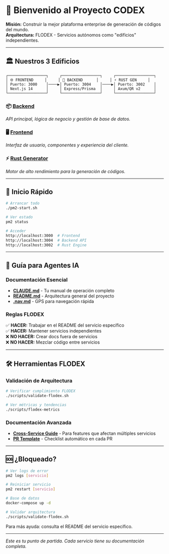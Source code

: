 # 🚀 **Bienvenido al Proyecto CODEX**

**Misión:** Construir la mejor plataforma enterprise de generación de códigos del mundo.  
**Arquitectura:** FLODEX - Servicios autónomos como "edificios" independientes.

---

## 🏛️ **Nuestros 3 Edificios**

```
┌─────────────────┐     ┌─────────────────┐     ┌─────────────────┐
│ 🌐 FRONTEND     │     │ 🔧 BACKEND      │     │ ⚡ RUST GEN     │
│ Puerto: 3000    │────▶│ Puerto: 3004    │────▶│ Puerto: 3002    │
│ Next.js 14      │     │ Express/Prisma  │     │ Axum/QR v2      │
└─────────────────┘     └─────────────────┘     └─────────────────┘
```

### **📦 [Backend](./backend/README.md)**
*API principal, lógica de negocio y gestión de base de datos.*

### **🖥️ [Frontend](./frontend/README.md)**  
*Interfaz de usuario, componentes y experiencia del cliente.*

### **⚡ [Rust Generator](./rust_generator/README.md)**
*Motor de alto rendimiento para la generación de códigos.*

---

## 🚀 **Inicio Rápido**

```bash
# Arrancar todo
./pm2-start.sh

# Ver estado
pm2 status

# Acceder
http://localhost:3000  # Frontend
http://localhost:3004  # Backend API
http://localhost:3002  # Rust Engine
```

---

## 🤖 **Guía para Agentes IA**

### **Documentación Esencial**
- **[CLAUDE.md](./CLAUDE.md)** - Tu manual de operación completo
- **[README.md](./README.md)** - Arquitectura general del proyecto
- **[.nav.md](./.nav.md)** - GPS para navegación rápida

### **Reglas FLODEX**
✅ **HACER:** Trabajar en el README del servicio específico  
✅ **HACER:** Mantener servicios independientes  
❌ **NO HACER:** Crear docs fuera de servicios  
❌ **NO HACER:** Mezclar código entre servicios  

---

## 🛠️ **Herramientas FLODEX**

### **Validación de Arquitectura**
```bash
# Verificar cumplimiento FLODEX
./scripts/validate-flodex.sh

# Ver métricas y tendencias
./scripts/flodex-metrics
```

### **Documentación Avanzada**
- **[Cross-Service Guide](./docs/flodex/CROSS_SERVICE_FEATURES_GUIDE.md)** - Para features que afectan múltiples servicios
- **[PR Template](./.github/pull_request_template.md)** - Checklist automático en cada PR

---

## 🆘 **¿Bloqueado?**

```bash
# Ver logs de error
pm2 logs [servicio]

# Reiniciar servicio
pm2 restart [servicio]

# Base de datos
docker-compose up -d

# Validar arquitectura
./scripts/validate-flodex.sh
```

Para más ayuda: consulta el README del servicio específico.

---

*Este es tu punto de partida. Cada servicio tiene su documentación completa.*